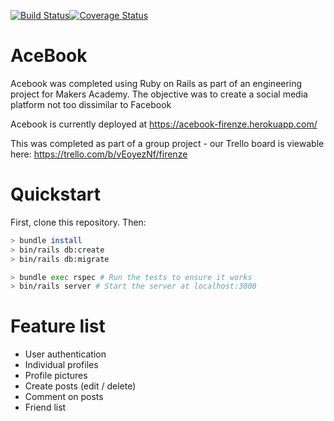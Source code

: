 [![Build Status](https://travis-ci.com/leoncross/acebook-firenze.svg?branch=master)](https://travis-ci.com/leoncross/acebook-firenze)[![Coverage Status](https://coveralls.io/repos/github/leoncross/acebook-firenze/badge.svg?branch=master)](https://coveralls.io/github/leoncross/acebook-firenze?branch=master)

# AceBook

Acebook was completed using Ruby on Rails as part of an engineering project for Makers Academy. The objective was to create a social media platform not too dissimilar to Facebook

Acebook is currently deployed at https://acebook-firenze.herokuapp.com/

This was completed as part of a group project - our Trello board is viewable here: https://trello.com/b/vEoyezNf/firenze

# Quickstart

First, clone this repository. Then:

```bash
> bundle install
> bin/rails db:create
> bin/rails db:migrate

> bundle exec rspec # Run the tests to ensure it works
> bin/rails server # Start the server at localhost:3000
```

# Feature list
- User authentication
- Individual profiles
- Profile pictures
- Create posts (edit / delete)
- Comment on posts
- Friend list

